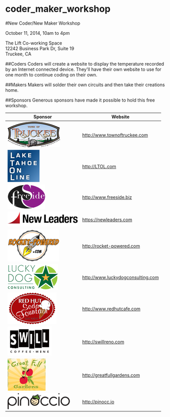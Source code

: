 coder_maker_workshop
====================

#New Coder/New Maker Workshop

October 11, 2014, 10am to 4pm

The Lift Co-working Space  
12242 Business Park Dr, Suite 19  
Truckee, CA


##Coders
Coders will create a website to display the temperature recorded by an Internet connected device. They'll have their own website to use for one month to continue coding on their own.

##Makers
Makers will solder their own circuits and then take their creations home.

##Sponsors
Generous sponsors have made it possible to hold this free workshop.

| Sponsor | Website |
| ------- | ------- |
| ![Town of Truckee](/sponsor_logos/Town_of_Truckee.png) | http://www.townoftruckee.com |
| ![Lake Tahoe On Line](/sponsor_logos/Lake_Tahoe_On_Line.png) | http://LTOL.com |
| ![Freeside](/sponsor_logos/Freeside_Internet_Services.png) | http://www.freeside.biz |
| ![New Leaders](/sponsor_logos/New_Leaders.png) | https://newleaders.com |
| ![Rocket Powered Hosting](/sponsor_logos/Rocket_Powered.png) | http://rocket-powered.com |
| ![Lucky Dog Consulting](/sponsor_logos/Lucky_Dog_Consulting.png) | http://www.luckydogconsulting.com | 
| ![Red Hut Cafe](/sponsor_logos/Red_Hut.png) | http://www.redhutcafe.com |
| ![Swill Coffee Wine](/sponsor_logos/Swill_Coffee_Wine.png) | http://swillreno.com |
| ![Great Full Gardens](/sponsor_logos/Great_Full_Gardens.png) | http://greatfullgardens.com |
| ![Pinoccio](/sponsor_logos/pinoccio.png) | http://pinocc.io |
